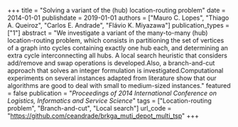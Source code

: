 +++
title = "Solving a variant of the (hub) location-routing problem"
date = 2014-01-01
publishdate = 2019-01-01
authors = ["Mauro C. Lopes", "Thiago A. Queiroz", "Carlos E. Andrade", "Flávio K. Miyazawa"]
publication_types = ["1"]
abstract = "We investigate a variant of the many-to-many (hub) location-routing problem, which consists in partitioning the set of vertices of a graph into cycles containing exactly one hub each, and determining an extra cycle interconnecting all hubs. A local search heuristic that considers add/remove and swap operations is developed.Also, a branch-and-cut approach that solves an integer formulation is investigated.Computational experiments on several instances adapted from literature show that our algorithms are good to deal with small to medium-sized instances."
featured = false
publication = "*Proceedings of 2014 International Conference on Logistics, Informatics and Service Science*"
tags = ["Location-routing problem", "Branch-and-cut", "Local search"]
url_code = "https://github.com/ceandrade/brkga_muti_depot_multi_tsp"
+++
